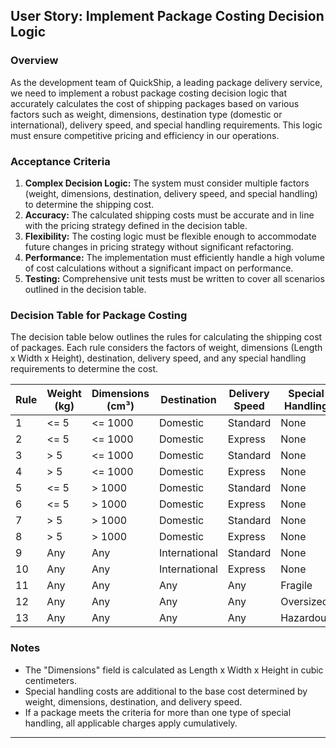 ## User Story: Implement Package Costing Decision Logic

### Overview
As the development team of QuickShip, a leading package delivery service, we need to implement a robust package costing decision logic that accurately calculates the cost of shipping packages based on various factors such as weight, dimensions, destination type (domestic or international), delivery speed, and special handling requirements. This logic must ensure competitive pricing and efficiency in our operations.

### Acceptance Criteria
1. **Complex Decision Logic:** The system must consider multiple factors (weight, dimensions, destination, delivery speed, and special handling) to determine the shipping cost.
2. **Accuracy:** The calculated shipping costs must be accurate and in line with the pricing strategy defined in the decision table.
3. **Flexibility:** The costing logic must be flexible enough to accommodate future changes in pricing strategy without significant refactoring.
4. **Performance:** The implementation must efficiently handle a high volume of cost calculations without a significant impact on performance.
5. **Testing:** Comprehensive unit tests must be written to cover all scenarios outlined in the decision table.

### Decision Table for Package Costing
The decision table below outlines the rules for calculating the shipping cost of packages. Each rule considers the factors of weight, dimensions (Length x Width x Height), destination, delivery speed, and any special handling requirements to determine the cost.

| Rule | Weight (kg) | Dimensions (cm³) | Destination | Delivery Speed | Special Handling | Cost (USD) |
|------|-------------|------------------|-------------|----------------|-------------------|------------|
| 1    | <= 5        | <= 1000          | Domestic    | Standard       | None              | 10         |
| 2    | <= 5        | <= 1000          | Domestic    | Express        | None              | 20         |
| 3    | > 5         | <= 1000          | Domestic    | Standard       | None              | 15         |
| 4    | > 5         | <= 1000          | Domestic    | Express        | None              | 25         |
| 5    | <= 5        | > 1000           | Domestic    | Standard       | None              | 20         |
| 6    | <= 5        | > 1000           | Domestic    | Express        | None              | 30         |
| 7    | > 5         | > 1000           | Domestic    | Standard       | None              | 25         |
| 8    | > 5         | > 1000           | Domestic    | Express        | None              | 35         |
| 9    | Any         | Any              | International | Standard    | None              | 50         |
| 10   | Any         | Any              | International | Express    | None              | 70         |
| 11   | Any         | Any              | Any         | Any            | Fragile           | +10        |
| 12   | Any         | Any              | Any         | Any            | Oversized         | +20        |
| 13   | Any         | Any              | Any         | Any            | Hazardous         | +30        |

### Notes
- The "Dimensions" field is calculated as Length x Width x Height in cubic centimeters.
- Special handling costs are additional to the base cost determined by weight, dimensions, destination, and delivery speed.
- If a package meets the criteria for more than one type of special handling, all applicable charges apply cumulatively.


---
